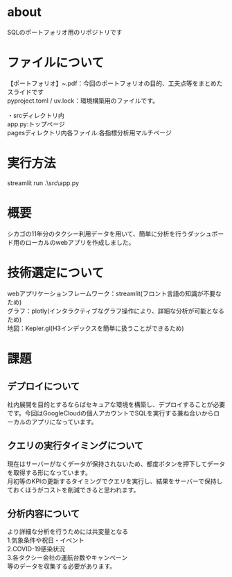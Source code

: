 # about  
SQLのポートフォリオ用のリポジトリです
  
# ファイルについて  
【ポートフォリオ】~.pdf：今回のポートフォリオの目的、工夫点等をまとめたスライドです  
pyproject.toml / uv.lock：環境構築用のファイルです。  

・srcディレクトリ内  
app.py:トップページ  
pagesディレクトリ内各ファイル:各指標分析用マルチページ
    
# 実行方法
streamlit run .\src\app.py  

# 概要  
シカゴの11年分のタクシー利用データを用いて、簡単に分析を行うダッシュボード用のローカルのwebアプリを作成しました。

# 技術選定について  
webアプリケーションフレームワーク：streamlit(フロント言語の知識が不要なため)  
グラフ：plotly(インタラクティブなグラフ操作により、詳細な分析が可能となるため)  
地図：Kepler.gl(H3インデックスを簡単に扱うことができるため)

# 課題  
## デプロイについて  
社内展開を目的とするならばセキュアな環境を構築し、デプロイすることが必要です。今回はGoogleCloudの個人アカウントでSQLを実行する兼ね合いからローカルのアプリになっています。

## クエリの実行タイミングについて  
現在はサーバーがなくデータが保持されないため、都度ボタンを押下してデータを取得する形になっています。  
月初等のKPIの更新するタイミングでクエリを実行し、結果をサーバーで保持しておくほうがコストを削減できると思われます。
  
## 分析内容について
より詳細な分析を行うためには共変量となる  
1.気象条件や祝日・イベント  
2.COVID-19感染状況  
3.各タクシー会社の運航台数やキャンペーン  
等のデータを収集する必要があります。
